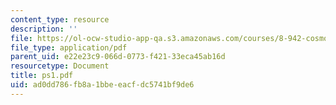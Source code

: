 ```yaml
---
content_type: resource
description: ''
file: https://ol-ocw-studio-app-qa.s3.amazonaws.com/courses/8-942-cosmology-fall-2001/ad0dd786fb8a1bbeeacfdc5741bf9de6_ps1.pdf
file_type: application/pdf
parent_uid: e22e23c9-066d-0773-f421-33eca45ab16d
resourcetype: Document
title: ps1.pdf
uid: ad0dd786-fb8a-1bbe-eacf-dc5741bf9de6
---
```


